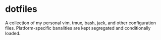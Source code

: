 dotfiles
========

A collection of my personal vim, tmux, bash, jack, and other configuration files.  Platform-specific banalities are kept segregated and conditionally loaded.
